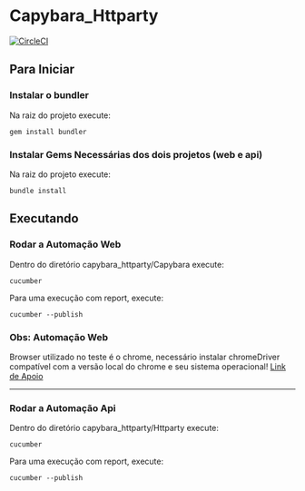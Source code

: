 # Capybara_Httparty
[![CircleCI](https://dl.circleci.com/status-badge/img/gh/DarlingL/Capybara_Httparty/tree/main.svg?style=svg)](https://dl.circleci.com/status-badge/redirect/gh/DarlingL/Capybara_Httparty/tree/main)


## Para Iniciar ##


### Instalar o bundler ###
Na raiz do projeto execute:
```shell
gem install bundler
```

### Instalar Gems Necessárias dos dois projetos (web e api)  ###
Na raiz do projeto execute:
```shell
bundle install
```

## Executando ##

### Rodar a Automação Web ###
Dentro do diretório capybara_httparty/Capybara execute:
```shell
cucumber 
```
Para uma execução com report, execute:
```shell
cucumber --publish
```

### Obs: Automação Web ###
Browser utilizado no teste é o chrome, necessário instalar chromeDriver compatível com a versão local do chrome e seu sistema operacional! [Link de Apoio](https://chromedriver.chromium.org/downloads)


______________________________________________________________________________________________________

### Rodar a Automação Api ###
Dentro do diretório capybara_httparty/Httparty execute:
```shell
cucumber 
```
Para uma execução com report, execute:
```shell
cucumber --publish
```
